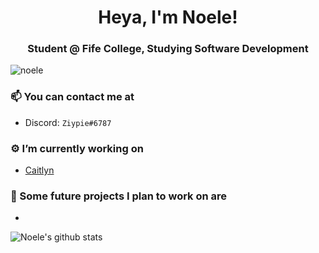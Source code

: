 <h1 align="center">Heya, I'm Noele!</h1>
<h3 align="center">Student @ Fife College, Studying Software Development</h3>
<p align="left"> <img src="https://komarev.com/ghpvc/?username=noele" alt="noele" /> </p>

### 📫 You can contact me at
  - Discord: `Ziypie#6787`

### ⚙️ I’m currently working on
  - [Caitlyn](https://github.com/Noele/Caitlyn)

### 🚀 Some future projects I plan to work on are
  - 

![Noele's github stats](https://github-readme-stats.vercel.app/api?username=noele&hide=stars,issues)
